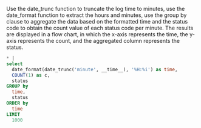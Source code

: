 Use the date_trunc function to truncate the log time to minutes, use the date_format function to extract the hours and minutes, use the group by clause to aggregate the data based on the formatted time and the status code to obtain the count value of each status code per minute. The results are displayed in a flow chart, in which the x-axis represents the time, the y-axis represents the count, and the aggregated column represents the status.

```sql
* |
select
  date_format(date_trunc('minute', __time__), '%H:%i') as time,
  COUNT(1) as c,
  status
GROUP by
  time,
  status
ORDER by
  time
LIMIT
  1000
```
